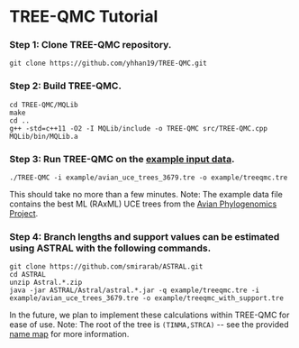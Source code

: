 TREE-QMC Tutorial
====

### Step 1: Clone TREE-QMC repository.
```
git clone https://github.com/yhhan19/TREE-QMC.git
```

### Step 2: Build TREE-QMC.
```
cd TREE-QMC/MQLib
make
cd ..
g++ -std=c++11 -O2 -I MQLib/include -o TREE-QMC src/TREE-QMC.cpp MQLib/bin/MQLib.a
```

### Step 3: Run TREE-QMC on the [example input data](avian_uce_trees_3679.tre).
```
./TREE-QMC -i example/avian_uce_trees_3679.tre -o example/treeqmc.tre
```
This should take no more than a few minutes.
Note: The example data file contains the best ML (RAxML) UCE trees from the [Avian Phylogenomics Project](https://doi.org/10.1186/s13742-014-0038-1).

### Step 4: Branch lengths and support values can be estimated using ASTRAL with the following commands.
```
git clone https://github.com/smirarab/ASTRAL.git
cd ASTRAL
unzip Astral.*.zip 
java -jar ASTRAL/Astral/astral.*.jar -q example/treeqmc.tre -i example/avian_uce_trees_3679.tre -o example/treeqmc_with_support.tre 
```
In the future, we plan to implement these calculations within TREE-QMC for ease of use.
Note: The root of the tree is `(TINMA,STRCA)` -- see the provided [name map](avian_name_map.txt) for more information. 
